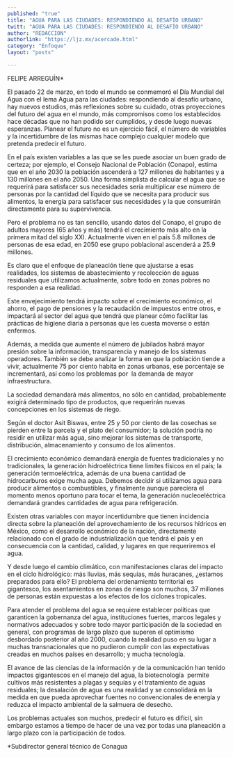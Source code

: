 ```yaml
---
published: "true"
title: "AGUA PARA LAS CIUDADES: RESPONDIENDO AL DESAFÍO URBANO"
twitt: "AGUA PARA LAS CIUDADES: RESPONDIENDO AL DESAFÍO URBANO"
author: "REDACCION"
authorlink: "https://ljz.mx/acercade.html"
category: "Enfoque"
layout: "posts"

---
```



  FELIPE ARREGUÍN*



  El pasado 22 de marzo, en todo el mundo se conmemoró el Día Mundial del Agua con el lema Agua para las ciudades: respondiendo al desafío urbano, hay nuevos estudios, más reflexiones sobre su cuidado, otras proyecciones del futuro del agua en el mundo, más compromisos como los establecidos hace décadas que no han podido ser cumplidos, y desde luego nuevas esperanzas. Planear el futuro no es un ejercicio fácil, el número de variables y la incertidumbre de las mismas hace complejo cualquier modelo que pretenda predecir el futuro.



  En el país existen variables a las que se les puede asociar un buen grado de certeza; por ejemplo, el Consejo Nacional de Población (Conapo), estima que en el año 2030 la población ascenderá a 127 millones de habitantes y a 130 millones en el año 2050. Una forma simplista de calcular el agua que se requerirá para satisfacer sus necesidades sería multiplicar ese número de personas por la cantidad del líquido que se necesita para producir sus alimentos, la energía para satisfacer sus necesidades y la que consumirán  directamente para su supervivencia.



  Pero el problema no es tan sencillo, usando datos del Conapo, el grupo de adultos mayores (65 años y más) tendrá el crecimiento más alto en la primera mitad del siglo XXI. Actualmente viven en el país 5.8 millones de personas de esa edad, en 2050 ese grupo poblacional ascenderá a 25.9 millones.



  Es claro que el enfoque de planeación tiene que ajustarse a esas realidades, los sistemas de abastecimiento y recolección de aguas residuales que utilizamos actualmente, sobre todo en zonas pobres no responden a esa realidad.



  Este envejecimiento tendrá impacto sobre el crecimiento económico, el ahorro, el pago de pensiones y la recaudación de impuestos entre otros, e impactará al sector del agua que tendrá que planear cómo facilitar las prácticas de higiene diaria a personas que les cuesta moverse o están enfermos.



  Además, a medida que aumente el número de jubilados habrá mayor presión sobre la información, transparencia y manejo de los sistemas operadores. También se debe analizar la forma en que la población tiende a vivir, actualmente 75 por ciento habita en zonas urbanas, ese porcentaje se incrementará, así como los problemas por  la demanda de mayor infraestructura.



  La sociedad demandará más alimentos, no sólo en cantidad, probablemente exigirá determinado tipo de productos, que requerirán nuevas concepciones en los sistemas de riego.



  Según el doctor Asit Biswas, entre 25 y 50 por ciento de las cosechas se pierden entre la parcela y el plato del consumidor; la solución podría no residir en utilizar más agua, sino mejorar los sistemas de transporte, distribución, almacenamiento y consumo de los alimentos.



  El crecimiento económico demandará energía de fuentes tradicionales y no tradicionales, la generación hidroeléctrica tiene límites físicos en el país; la generación termoeléctrica, además de una buena cantidad de hidrocarburos exige mucha agua. Debemos decidir si utilizamos agua para producir alimentos o combustibles, y finalmente aunque pareciera el momento menos oportuno para tocar el tema, la generación nucleoeléctrica demandará grandes cantidades de agua para refrigeración.



  Existen otras variables con mayor incertidumbre que tienen incidencia directa sobre la planeación del aprovechamiento de los recursos hídricos en México, como el desarrollo económico de la nación, directamente relacionado con el grado de industrialización que tendrá el país y en consecuencia con la cantidad, calidad, y lugares en que requeriremos el agua.



  Y desde luego el cambio climático, con manifestaciones claras del impacto en el ciclo hidrológico: más lluvias, más sequías, más huracanes, ¿estamos preparados para ello? El problema del ordenamiento territorial es gigantesco, los asentamientos en zonas de riesgo son muchos, 37 millones de personas están expuestas a los efectos de los ciclones tropicales.



   



  Para atender el problema del agua se requiere establecer políticas que garanticen la gobernanza del agua, instituciones fuertes, marcos legales y normativos adecuados y sobre todo mayor participación de la sociedad en general, con programas de largo plazo que superen el optimismo desbordado posterior al año 2000, cuando la realidad puso en su lugar a muchas transnacionales que no pudieron cumplir con las expectativas creadas en muchos países en desarrollo; y mucha tecnología.



  El avance de las ciencias de la información y de la comunicación han tenido impactos gigantescos en el manejo del agua, la biotecnología  permite cultivos más resistentes a plagas y sequías y el tratamiento de aguas residuales; la desalación de agua es una realidad y se consolidará en la medida en que pueda aprovechar fuentes no convencionales de energía y reduzca el impacto ambiental de la salmuera de desecho.



  Los problemas actuales son muchos, predecir el futuro es difícil, sin embargo estamos a tiempo de hacer de una vez por todas una planeación a largo plazo con la participación de todos.



  *Subdirector general técnico de Conagua

